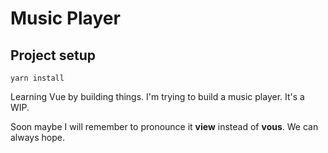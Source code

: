 # Music Player

## Project setup
```
yarn install
```

Learning Vue by building things. I'm trying to build a music player. It's a WIP.

Soon maybe I will remember to pronounce it **view** instead of **vous**. We can always hope.
